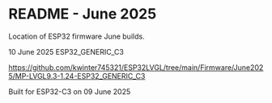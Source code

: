 # README - June 2025

Location of ESP32 firmware June builds.

10 June 2025
ESP32_GENERIC_C3

https://github.com/kwinter745321/ESP32LVGL/tree/main/Firmware/June2025/MP-LVGL9.3-1.24-ESP32_GENERIC_C3

Built for ESP32-C3 on 09 June 2025


